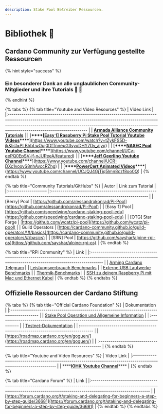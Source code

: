 ```yaml
---
description: Stake Pool Betreiber Ressourcen.
---
```


# Bibliothek 🏫

## Cardano Community zur Verfügung gestellte Ressourcen

{% hint style="success" %}
### Ein besonderer Dank an alle unglaublichen Community-Mitglieder und ihre Tutorials 🙏 🤗
{% endhint %}

{% tabs %}
{% tab title="Youtube and Video Resources" %}
| Video Link                                                                                                                                                                                                                                                                         |
|:---------------------------------------------------------------------------------------------------------------------------------------------------------------------------------------------------------------------------------------------------------------------------------- |
| [**Armada Alliance Community Tutorials**](https://www.youtube.com/channel/UCligunhcmbMYaBUMvONsKwg)                                                                                                                                                                                |
| [**\*\*\*\*[**\[Easy 1\] Raspberry Pi Stake Pool Tutorial Youtube Videos**](https://www.youtube.com/watch?v=tZykFS5D-jk&list=PLBhbLwOuj0DfTnneuG3vyoDHY7Dv_aiyq)\*\*\*\***](https://www.youtube.com/watch?v=tZykFS5D-jk&list=PLBhbLwOuj0DfTnneuG3vyoDHY7Dv_aiyq) |
| [**\*\*\*\*[**NASEC Pool Youtube Channel**](https://www.youtube.com/channel/UCv-eePQ0EpSV-jf-nJUPeeA/featured)\*\*\*\***](https://www.youtube.com/channel/UCv-eePQ0EpSV-jf-nJUPeeA/featured)                                                                       |
| [**\*\*\*\*[**Jeff Geerling Youtube Channel**](https://www.youtube.com/channel/UCR-DXc1voovS8nhAvccRZhg)\*\*\*\***](https://www.youtube.com/channel/UCR-DXc1voovS8nhAvccRZhg)                                                                                      |
| [**\*\*\*\*[**PowerCert Animated Videos**](https://www.youtube.com/channel/UCJQJ4GjTiq5lmn8czf8oo0Q)\*\*\*\***](https://www.youtube.com/channel/UCJQJ4GjTiq5lmn8czf8oo0Q)                                                                                          |
{% endtab %}

{% tab title="Community Tutorials/GitHubs" %}
| Autor                | Link zum Tutorial                                                                                                               |
|:-------------------- |:------------------------------------------------------------------------------------------------------------------------------- |
| \[Berry\] Pool     | [https://github.com/alessandrokonrad/Pi-Pool](https://github.com/alessandrokonrad/Pi-Pool)                                      |
| \[Easy 1\] Pool    | [https://github.com/speedwing/cardano-staking-pool-edu](https://github.com/speedwing/cardano-staking-pool-edu)                  |
| \[OTG\] Star Forge | [https://github.com/wcatz/pi-pool](https://github.com/wcatz/pi-pool)                                                            |
| Guild Operators      | [https://cardano-community.github.io/guild-operators/\#/basics](https://cardano-community.github.io/guild-operators/#/basics) |
| \[SRN\] Pool       | [https://github.com/sayshar/alpine-rpi-os](https://github.com/sayshar/alpine-rpi-os)                                            |
{% endtab %}

{% tab title="RPi Community" %}
| Link                                                                                                                                                               |
|:------------------------------------------------------------------------------------------------------------------------------------------------------------------ |
| [Arming Cardano Telegram](https://github.com/rekuenkdr/master/tree/44e80aa783ef319f1f88f701f497d59f81d033cd/joinchat/FeKTCBu-pn5OUZUz4joF2w/README.md)             |
| [Leistungsverbrauch Benchmarks](https://www.pidramble.com/wiki/benchmarks/power-consumption)                                                                       |
| [Externe USB Laufwerke Benchmarks](https://www.pidramble.com/wiki/benchmarks/external-usb-drives)                                                                  |
| [Thermik-Benchmarks](https://downey.io/blog/raspberry-pi-4-heatsinks-and-fans/)                                                                                    |
| [SSH zu deinem Raspberry Pi mit Mac und Ethernet Kabel](https://medium.com/@tzhenghao/how-to-ssh-into-your-raspberry-pi-with-a-mac-and-ethernet-cable-636a197d055) |
{% endtab %}
{% endtabs %}

## Offizielle Ressourcen der Cardano Stiftung

{% tabs %}
{% tab title="Official Cardano Foundation" %}
| Dokumentation                                                                                |
|:-------------------------------------------------------------------------------------------- |
| [Stake Pool Operation und Allgemeine Information](https://cardano.org/stake-pool-operation/) |
| :----------------------------------------------------------------------------------------    |
| [Testnet-Dokumentation](https://developers.cardano.org/en/testnets/cardano/overview/)        |
| :------------------------------------------------------------------------------------        |
| [https://roadmap.cardano.org/en/goguen/](https://roadmap.cardano.org/en/goguen/)             |
| :-------------------------------------------------------------------------------             |
{% endtab %}

{% tab title="Youtube and Video Resources" %}
| Video Link                                                                                                           |
|:-------------------------------------------------------------------------------------------------------------------- |
| \*\*\*\*[**IOHK Youtube Channel**](https://www.youtube.com/channel/UCBJ0p9aCW-W82TwNM-z3V2w)\*\*\*\* |
{% endtab %}

{% tab title="Cardano Forum" %}
| Link                                                                                                                                                                                       |
|:------------------------------------------------------------------------------------------------------------------------------------------------------------------------------------------ |
| [https://forum.cardano.org/t/staking-and-delegating-for-beginners-a-step-by-step-guide/36681](https://forum.cardano.org/t/staking-and-delegating-for-beginners-a-step-by-step-guide/36681) |
{% endtab %}
{% endtabs %}

